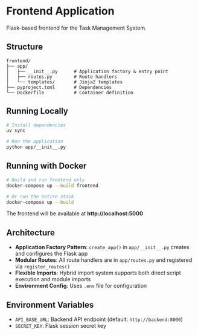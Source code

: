 # Frontend Application

Flask-based frontend for the Task Management System.

## Structure

```
frontend/
├── app/
│   ├── __init__.py      # Application factory & entry point
│   ├── routes.py        # Route handlers
│   └── templates/       # Jinja2 templates
├── pyproject.toml       # Dependencies
└── Dockerfile           # Container definition
```

## Running Locally

```bash
# Install dependencies
uv sync

# Run the application
python app/__init__.py
```

## Running with Docker

```bash
# Build and run frontend only
docker-compose up --build frontend

# Or run the entire stack
docker-compose up --build
```

The frontend will be available at **http://localhost:5000**

## Architecture

- **Application Factory Pattern**: `create_app()` in `app/__init__.py` creates and configures the Flask app
- **Modular Routes**: All route handlers are in `app/routes.py` and registered via `register_routes()`
- **Flexible Imports**: Hybrid import system supports both direct script execution and module imports
- **Environment Config**: Uses `.env` file for configuration

## Environment Variables

- `API_BASE_URL`: Backend API endpoint (default: `http://backend:8000`)
- `SECRET_KEY`: Flask session secret key
